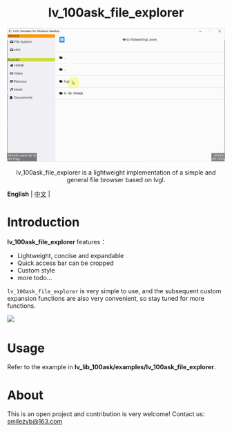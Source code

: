 
<h1 align="center"> lv_100ask_file_explorer</h1>

<p align="center">
<img src="./lv_100ask_file_explorer_demo.gif">
</p>
<p align="center">
lv_100ask_file_explorer is a lightweight implementation of a simple and general file browser based on lvgl.
</p>


**English** | [中文](./README_zh.md) |


# Introduction
**lv_100ask_file_explorer** features：

- Lightweight, concise and expandable
- Quick access bar can be cropped
- Custom style
- more todo...

`lv_100ask_file_explorer` is very simple to use, and the subsequent custom expansion functions are also very convenient, so stay tuned for more functions.

![](/./lv_100ask_file_explorer_demo.gif)


# Usage

Refer to the example in **lv_lib_100ask/examples/lv_100ask_file_explorer**.

# About
This is an open project and contribution is very welcome!
Contact us: smilezyb@163.com